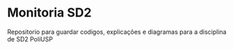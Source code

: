 # Monitoria SD2

Repositorio para guardar codigos, explicações e diagramas para a disciplina de SD2 PoliUSP
